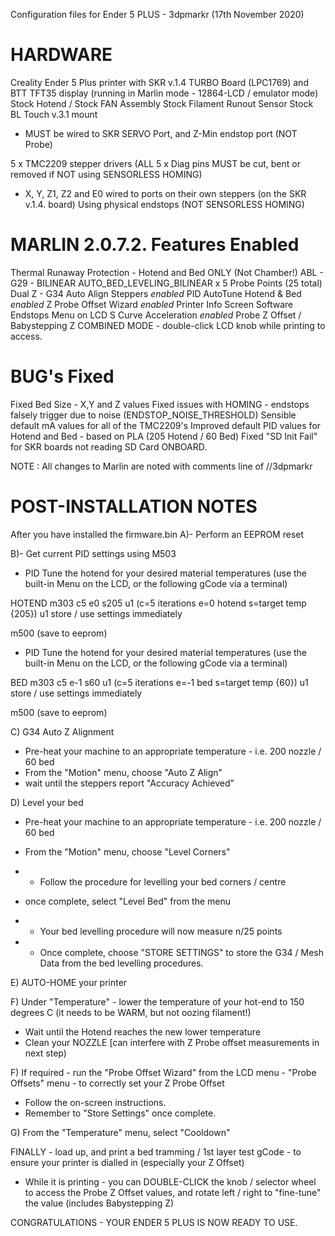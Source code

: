 Configuration files for Ender 5 PLUS - 3dpmarkr (17th November 2020)

HARDWARE
========
Creality Ender 5 Plus printer
with SKR v.1.4 TURBO Board (LPC1769)
and BTT TFT35 display (running in Marlin mode - 12864-LCD / emulator mode)
Stock Hotend / Stock FAN Assembly
Stock Filament Runout Sensor
Stock BL Touch v.3.1 mount
- MUST be wired to SKR SERVO Port, and Z-Min endstop port (NOT Probe)

5 x TMC2209 stepper drivers (ALL 5 x Diag pins MUST be cut, bent or removed if NOT using SENSORLESS HOMING)
- X, Y, Z1, Z2 and E0 wired to ports on their own steppers (on the SKR v.1.4. board)
Using physical endstops (NOT SENSORLESS HOMING)

MARLIN 2.0.7.2. Features Enabled
================================
Thermal Runaway Protection - Hotend and Bed ONLY (Not Chamber!)
ABL - G29 - BILINEAR AUTO_BED_LEVELING_BILINEAR x 5 Probe Points (25 total)
Dual Z - G34 Auto Align Steppers *enabled*
PID AutoTune Hotend & Bed *enabled*
Z Probe Offset Wizard *enabled*
Printer Info Screen
Software Endstops Menu on LCD
S Curve Acceleration *enabled* 
Probe Z Offset / Babystepping Z COMBINED MODE - double-click LCD knob while printing to access.

BUG's Fixed
===========
Fixed Bed Size - X,Y and Z values
Fixed issues with HOMING - endstops falsely trigger due to noise (ENDSTOP_NOISE_THRESHOLD) 
Sensible default mA values for all of the TMC2209's 
Improved default PID values for Hotend and Bed - based on PLA (205 Hotend / 60 Bed)
Fixed "SD Init Fail" for SKR boards not reading SD Card ONBOARD.

NOTE : All changes to Marlin are noted with comments line of //3dpmarkr

POST-INSTALLATION NOTES
=======================
After you have installed the firmware.bin
A)- Perform an EEPROM reset

B)- Get current PID settings using M503

- PID Tune the hotend for your desired material temperatures (use the built-in Menu on the LCD, or the following gCode via a terminal)

HOTEND
m303 c5 e0 s205 u1
(c=5 iterations e=0 hotend s=target temp {205}) u1 store / use settings immediately

m500
(save to eeprom)

- PID Tune the hotend for your desired material temperatures (use the built-in Menu on the LCD, or the following gCode via a terminal)

BED
m303 c5 e-1 s60 u1
(c=5 iterations e=-1 bed s=target temp {60}) u1 store / use settings immediately

m500
(save to eeprom)

C) G34 Auto Z Alignment
- Pre-heat your machine to an appropriate temperature - i.e. 200 nozzle / 60 bed
- From the "Motion" menu, choose "Auto Z Align"
- wait until the steppers report "Accuracy Achieved"

D) Level your bed
- Pre-heat your machine to an appropriate temperature - i.e. 200 nozzle / 60 bed
- From the "Motion" menu, choose "Level Corners"
- - Follow the procedure for levelling your bed corners / centre

- once complete, select "Level Bed" from the menu
- - Your bed levelling procedure will now measure n/25 points 
- - Once complete, choose "STORE SETTINGS" to store the G34 / Mesh Data from the bed levelling procedures.

E) AUTO-HOME your printer

F) Under "Temperature" - lower the temperature of your hot-end to 150 degrees C (it needs to be WARM, but not oozing filament!)
- Wait until the Hotend reaches the new lower temperature
- Clean your NOZZLE [can interfere with Z Probe offset measurements in next step)

F) If required - run the "Probe Offset Wizard" from the LCD menu - "Probe Offsets" menu - to correctly set your Z Probe Offset
- Follow the on-screen instructions.
- Remember to "Store Settings" once complete.

G) From the "Temperature" menu, select "Cooldown"


FINALLY - load up, and print a bed tramming / 1st layer test gCode - to ensure your printer is dialled in (especially your Z Offset)
- While it is printing - you can DOUBLE-CLICK the knob / selector wheel to access the Probe Z Offset values, and rotate left / right to "fine-tune" the value (includes Babystepping Z)

CONGRATULATIONS - YOUR ENDER 5 PLUS IS NOW READY TO USE.